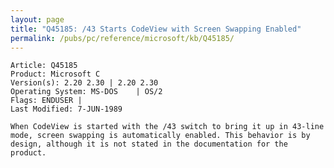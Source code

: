 ```yaml
---
layout: page
title: "Q45185: /43 Starts CodeView with Screen Swapping Enabled"
permalink: /pubs/pc/reference/microsoft/kb/Q45185/
---
```


	Article: Q45185
	Product: Microsoft C
	Version(s): 2.20 2.30 | 2.20 2.30
	Operating System: MS-DOS    | OS/2
	Flags: ENDUSER |
	Last Modified: 7-JUN-1989
	
	When CodeView is started with the /43 switch to bring it up in 43-line
	mode, screen swapping is automatically enabled. This behavior is by
	design, although it is not stated in the documentation for the
	product.
